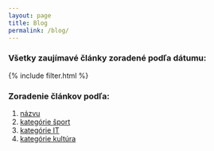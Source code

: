 ```yaml
---
layout: page
title: Blog
permalink: /blog/
---
```

	
### Všetky zaujímavé články zoradené podľa dátumu:

{% include filter.html %}


### Zoradenie článkov podľa:
1. [názvu](/blog/title)
2. [kategórie šport](/blog/sport)
3. [kategórie IT](/blog/IT)
4. [kategórie kultúra](/blog/culture)
